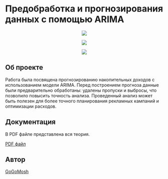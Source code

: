 # Предобработка и прогнозирования данных с помощью ARIMA

<p align='center'>
	<img src='https://i.ibb.co/kqPx2QR/plot3.png'> 
<p align='center'>


<p align='center'>
	<img src='https://img.shields.io/badge/Language-python-blue'> 
<p align='center'>
	<img src='https://img.shields.io/badge/Package-numpy%2C%20matplotlib%2C%20pandas%2C%20statsmodels%2C%20scikit_learn-blueviolet'> 
</p>


## Об проекте

Работа была посвящена прогнозированию накопительных доходов с использованием модели ARIMA. Перед построением прогноза данные были предварительно обработаны: удалены пропуски и выбросы, что позволило повысить точность анализа. Проведенный анализ может быть полезен для более точного планирования рекламных кампаний и оптимизации расходов.

## Документация

В PDF файле представлена вся теория.

[PDF файл](https://drive.google.com/file/d/1_gfs4M2jv5qdlWK5xaKwIP82tYiOulCw/view?usp=sharing)

## Автор

[GoGoMosh](https://github.com/GoGoMosh)
